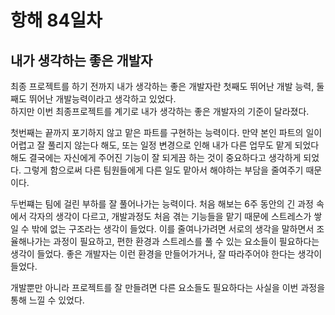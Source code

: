 # 항해 84일차

## 내가 생각하는 좋은 개발자

최종 프로젝트를 하기 전까지 내가 생각하는 좋은 개발자란 첫째도 뛰어난 개발 능력, 둘째도 뛰어난 개발능력이라고 생각하고 있었다.  
하지만 이번 최종프로젝트를 계기로 내가 생각하는 좋은 개발자의 기준이 달라졌다.

첫번째는 끝까지 포기하지 않고 맡은 파트를 구현하는 능력이다. 만약 본인 파트의 일이 어렵고 잘 풀리지 않는다 해도, 또는 일정 변경으로 인해 내가 다른 업무도 맡게 되었다 해도 결국에는 자신에게 주어진 기능이 잘 되게끔 하는 것이 중요하다고 생각하게 되었다. 그렇게 함으로써 다른 팀원들에게 다른 일도 맡아서 해야하는 부담을 줄여주기 때문이다.

두번쨰는 팀에 걸린 부하를 잘 풀어나가는 능력이다. 처음 해보는 6주 동안의 긴 과정 속에서 각자의 생각이 다르고, 개발과정도 처음 겪는 기능들을 맡기 때문에 스트레스가 쌓일 수 밖에 없는 구조라는 생각이 들었다. 이를 줄여나가려면 서로의 생각을 말하면서 조율해나가는 과정이 필요하고, 편한 환경과 스트레스를 풀 수 있는 요소들이 필요하다는 생각이 들었다. 좋은 개발자는 이런 환경을 만들어가거나, 잘 따라주어야 한다는 생각이 들었다.

개발뿐만 아니라 프로젝트를 잘 만들려면 다른 요소들도 필요하다는 사실을 이번 과정을 통해 느낄 수 있었다.
